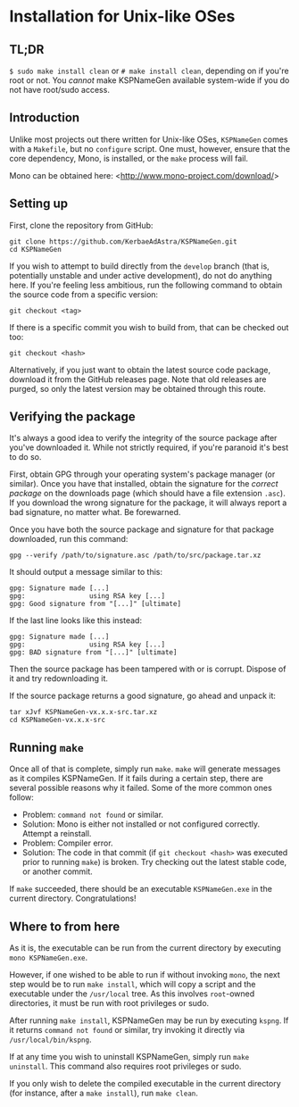 # Installation for Unix-like OSes

## TL;DR

`$ sudo make install clean` or `# make install clean`, depending on if you're root or not. You *cannot* make KSPNameGen available system-wide if you do not have root/sudo access.

## Introduction

Unlike most projects out there written for Unix-like OSes, `KSPNameGen` comes with a `Makefile`, but no `configure` script. One must, however, ensure that the core dependency, Mono, is installed, or the `make` process will fail.

Mono can be obtained here: <<http://www.mono-project.com/download/>>

## Setting up

First, clone the repository from GitHub:

```plaintext
git clone https://github.com/KerbaeAdAstra/KSPNameGen.git
cd KSPNameGen
```

If you wish to attempt to build directly from the `develop` branch (that is, potentially unstable and under active development), do not do anything here. If you're feeling less ambitious, run the following command to obtain the source code from a specific version:

`git checkout <tag>`

If there is a specific commit you wish to build from, that can be checked out too:

`git checkout <hash>`

Alternatively, if you just want to obtain the latest source code package, download it from the GitHub releases page. Note that old releases are purged, so only the latest version may be obtained through this route.

## Verifying the package

It's always a good idea to verify the integrity of the source package after you've downloaded it. While not strictly required, if you're paranoid it's best to do so.

First, obtain GPG through your operating system's package manager (or similar). Once you have that installed, obtain the signature for the *correct package* on the downloads page (which should have a file extension `.asc`). If you download the wrong signature for the package, it will always report a bad signature, no matter what. Be forewarned.

Once you have both the source package and signature for that package downloaded, run this command:

`gpg --verify /path/to/signature.asc /path/to/src/package.tar.xz`

It should output a message similar to this:

```plaintext
gpg: Signature made [...]
gpg:                using RSA key [...]
gpg: Good signature from "[...]" [ultimate]
```

If the last line looks like this instead:

```plaintext
gpg: Signature made [...]
gpg:                using RSA key [...]
gpg: BAD signature from "[...]" [ultimate]
```

Then the source package has been tampered with or is corrupt. Dispose of it and try redownloading it.

If the source package returns a good signature, go ahead and unpack it:

```plaintext
tar xJvf KSPNameGen-vx.x.x-src.tar.xz
cd KSPNameGen-vx.x.x-src
```

## Running `make`

Once all of that is complete, simply run `make`. `make` will generate messages as it compiles KSPNameGen. If it fails during a certain step, there are several possible reasons why it failed. Some of the more common ones follow:

* Problem: `command not found` or similar.
* Solution: Mono is either not installed or not configured correctly. Attempt a reinstall.
* Problem: Compiler error.
* Solution: The code in that commit (if `git checkout <hash>` was executed prior to running `make`) is broken. Try checking out the latest stable code, or another commit.

If `make` succeeded, there should be an executable `KSPNameGen.exe` in the current directory. Congratulations!

## Where to from here

As it is, the executable can be run from the current directory by executing `mono KSPNameGen.exe`.

However, if one wished to be able to run if without invoking `mono`, the next step would be to run `make install`, which will copy a script and the executable under the `/usr/local` tree. As this involves `root`-owned directories, it must be run with root privileges or sudo.

After running `make install`, KSPNameGen may be run by executing `kspng`. If it returns `command not found` or similar, try invoking it directly via `/usr/local/bin/kspng`.

If at any time you wish to uninstall KSPNameGen, simply run `make uninstall`. This command also requires root privileges or sudo.

If you only wish to delete the compiled executable in the current directory (for instance, after a `make install`), run `make clean`.